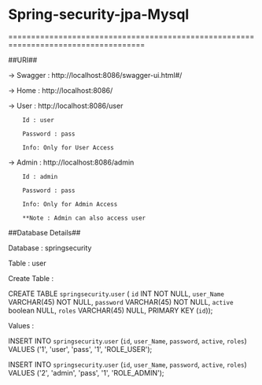 # Spring-security-jpa-Mysql


====================================================================================

##URI##

-> Swagger : http://localhost:8086/swagger-ui.html#/

-> Home : http://localhost:8086/

-> User : http://localhost:8086/user

		Id : user
		
		Password : pass
		
		Info: Only for User Access
		
-> Admin : http://localhost:8086/admin

		Id : admin
		
		Password : pass
		
		Info: Only for Admin Access
		
		**Note : Admin can also access user
		

##Database Details##

Database : springsecurity

Table : user

Create Table :

CREATE TABLE `springsecurity`.`user` (
  `id` INT NOT NULL,
  `user_Name` VARCHAR(45) NOT NULL,
  `password` VARCHAR(45) NOT NULL,
  `active` boolean  NULL,
  `roles` VARCHAR(45) NULL,
  PRIMARY KEY (`id`));

Values :

INSERT INTO `springsecurity`.`user` (`id`, `user_Name`, `password`, `active`, `roles`) VALUES ('1', 'user', 'pass', '1', 'ROLE_USER');

INSERT INTO `springsecurity`.`user` (`id`, `user_Name`, `password`, `active`, `roles`) VALUES ('2', 'admin', 'pass', '1', 'ROLE_ADMIN');




